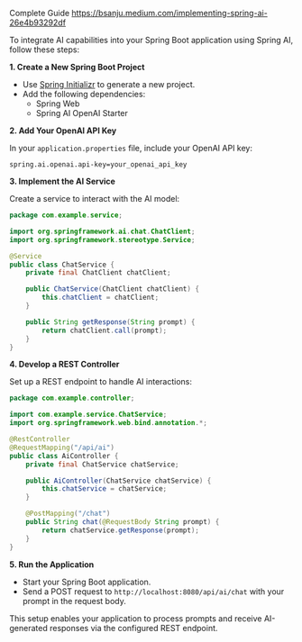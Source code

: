 Complete Guide 
https://bsanju.medium.com/implementing-spring-ai-26e4b93292df

To integrate AI capabilities into your Spring Boot application using Spring AI, follow these steps:

**1. Create a New Spring Boot Project**

- Use [Spring Initializr](https://start.spring.io/) to generate a new project.
- Add the following dependencies:
  - Spring Web
  - Spring AI OpenAI Starter

**2. Add Your OpenAI API Key**

In your `application.properties` file, include your OpenAI API key:


```properties
spring.ai.openai.api-key=your_openai_api_key
```


**3. Implement the AI Service**

Create a service to interact with the AI model:


```java
package com.example.service;

import org.springframework.ai.chat.ChatClient;
import org.springframework.stereotype.Service;

@Service
public class ChatService {
    private final ChatClient chatClient;

    public ChatService(ChatClient chatClient) {
        this.chatClient = chatClient;
    }

    public String getResponse(String prompt) {
        return chatClient.call(prompt);
    }
}
```


**4. Develop a REST Controller**

Set up a REST endpoint to handle AI interactions:


```java
package com.example.controller;

import com.example.service.ChatService;
import org.springframework.web.bind.annotation.*;

@RestController
@RequestMapping("/api/ai")
public class AiController {
    private final ChatService chatService;

    public AiController(ChatService chatService) {
        this.chatService = chatService;
    }

    @PostMapping("/chat")
    public String chat(@RequestBody String prompt) {
        return chatService.getResponse(prompt);
    }
}
```


**5. Run the Application**

- Start your Spring Boot application.
- Send a POST request to `http://localhost:8080/api/ai/chat` with your prompt in the request body.

This setup enables your application to process prompts and receive AI-generated responses via the configured REST endpoint. 

